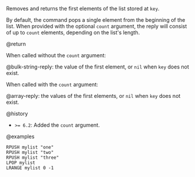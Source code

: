 Removes and returns the first elements of the list stored at `key`.

By default, the command pops a single element from the beginning of the list.
When provided with the optional `count` argument, the reply will consist of up
to `count` elements, depending on the list's length.

@return

When called without the `count` argument:

@bulk-string-reply: the value of the first element, or `nil` when `key` does not exist.

When called with the `count` argument:

@array-reply: the values of the first elements, or `nil` when `key` does not exist.

@history

* `>= 6.2`: Added the `count` argument.

@examples

```cli
RPUSH mylist "one"
RPUSH mylist "two"
RPUSH mylist "three"
LPOP mylist
LRANGE mylist 0 -1
```

